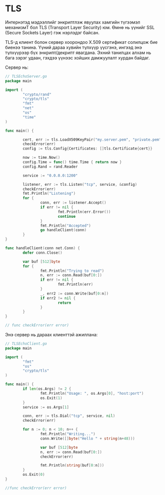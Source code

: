 # TLS

Интернэтэд мэдээллийг энкриптлэж явуулах хамгийн түгээмэл механизмT бол TLS \(Transport Layer Security\) юм. Өмнө нь үүнийг SSL \(Secure Sockets Layer\) гэж нэрлэдэг байсан.

TLS-д клиент болон сервер хоорондоо X.509 сертификат солилцож бие биенээ танина. Үүний дараа хувийн түлхүүр үүсгэнэ, ингээд энэ түлхүүрээр бүх энкрипт/декрипт явагдана. Эхний танилцах алхам нь бага зэрэг удаан, гэхдээ үүнээс хойших дамжуулалт хурдан байдаг.

Сервер нь:

```go
// TLSEchoServer.go
package main

import (
        "crypto/rand"
        "crypto/tls"
        "fmt"
        "net"
        "os"
        "time"
)

func main() {

        cert, err := tls.LoadX509KeyPair("my.server.pem", "private.pem")
        checkError(err)
        config := tls.Config{Certificates: []tls.Certificate{cert}}

        now := time.Now()
        config.Time = func() time.Time { return now }
        config.Rand = rand.Reader

        service := "0.0.0.0:1200"

        listener, err := tls.Listen("tcp", service, &config)
        checkError(err)
        fmt.Println("Listening")
        for {
                conn, err := listener.Accept()
                if err != nil {
                        fmt.Println(err.Error())
                        continue
                }
                fmt.Println("Accepted")
                go handleClient(conn)
        }
}

func handleClient(conn net.Conn) {
        defer conn.Close()

        var buf [512]byte
        for {
                fmt.Println("Trying to read")
                n, err := conn.Read(buf[0:])
                if err != nil {
                        fmt.Println(err)
                }
                _, err2 := conn.Write(buf[0:n])
                if err2 != nil {
                        return
                }
        }
}

// func checkError(err error)
```

Энэ сервер нь дараах клиенттэй ажиллана:

```go
// TLSEchoClient.go
package main

import (
        "fmt"
        "os"
        "crypto/tls"
)

func main() {
        if len(os.Args) != 2 {
                fmt.Println("Usage: ", os.Args[0], "host:port")
                os.Exit(1)
        }
        service := os.Args[1]

        conn, err := tls.Dial("tcp", service, nil)
        checkError(err)

        for n := 0; n < 10; n++ {
                fmt.Println("Writing...")
                conn.Write([]byte("Hello " + string(n+48)))

                var buf [512]byte
                n, err := conn.Read(buf[0:])
                checkError(err)

                fmt.Println(string(buf[0:n]))
        }
        os.Exit(0)
}

//func checkError(err error)
```



